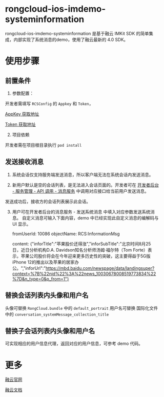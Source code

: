 # rongcloud-ios-imdemo-systeminformation

rongcloud-ios-imdemo-systeminformation 是基于融云 IMKit SDK 的简单集成，内部实现了系统消息的demo，使用了融云最新的 4.0 SDK。


# 使用步骤

## 前置条件

1. 参数配置：

开发者需填写 `RCSConfig` 的 `Appkey` 和 `Token`，

[AppKey 获取地址](https://developer.rongcloud.cn/app/appkey/0vMK99Huzz-qw40Ybv4NDA)

[Token 获取地址](https://developer.rongcloud.cn/apitool/Mw8EsJmV43kZBugTMSAZXg)

2. 项目依赖

开发者需在项目根目录执行 `pod install`


## 发送接收消息

1. 系统会话仅支持服务端发送消息，所以客户端无法在系统会话内发送消息。

2. 新用户默认是空的会话列表，是无法进入会话页面的。开发者可在 [开发者后台 - 服务管理 - API 调用 - 消息服务](https://developer.rongcloud.cn/apitool/kNUDHRczlPHkECa0SJ8X3Q)  中调用对应接口给当前用户发送消息。

发送成功后，接收方的会话列表展示此会话。

3. 用户可在开发者后台的消息服务 - 发送系统消息 中填入对应参数发送系统消息。 自定义消息可输入下面内容，demo 中已经实现此自定义消息的编解码与 UI 显示。
	
	fromUserId: 10086
	objectName: RCS:InformationMsg
	
	content: {"inforTitle":"苹果股价还得涨","inforSubTitle":"北京时间8月25日，近日分析机构D.A. Davidson知名分析师汤姆·福尔特（Tom Forte）表示，苹果公司股价将会在今年迎来更多历史性的突破，这主要得益于5G版iPhone 12的推出以及苹果的居家办公。","inforUrl":"https://mbd.baidu.com/newspage/data/landingsuper?context=%7B%22nid%22%3A%22news_10030678008519773834%22%7D&n_type=0&p_from=1"}

## 替换会话列表内头像和用户名

头像可替换 `RongCloud.bundle` 中的 `default_portrait`
用户名可替换 国际化文件中的 `conversation_systemMessage_collection_title`


## 替换子会话列表内头像和用户名

可实现相应的用户信息代理，返回对应的用户信息，可参考 demo 代码。

# 更多

[融云官网](https://www.rongcloud.cn/)

[融云文档](https://docs.rongcloud.cn/v3/)
